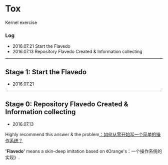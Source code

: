 Tox
===
Kernel exercise
### Log
* 2016.07.21 Start the Flavedo
* 2016.07.13 Repository Flavedo Created & Information collecting

---
## Stage 1: Start the Flavedo
- 2016.07.21

---
## Stage 0: Repository Flavedo Created & Information collecting
- 2016.07.13

Highly recommend this answer & the problem[：如何从零开始写一个简单的操作系统？](https://www.zhihu.com/question/25628124/answer/71510837)

**'Flavedo'** means a skin-deep imitation based on  《Orange's：一个操作系统的实现》.
